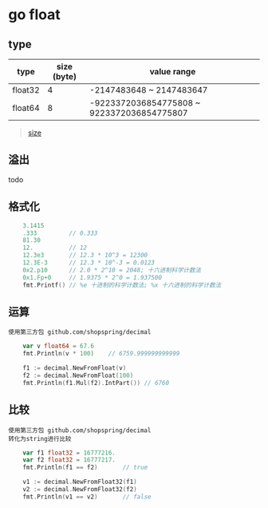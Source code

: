 # go float

## type

| type    | size (byte) | value range                                |
| ------- | ----------- | ------------------------------------------ |
| float32 | 4           | -2147483648 ~ 2147483647                   |
| float64 | 8           | -9223372036854775808 ~ 9223372036854775807 |

> [size](go-type.md#size)

## 溢出

todo

## 格式化

```go
    3.1415
    .333         // 0.333
    81.30
    12.          // 12
    12.3e3       // 12.3 * 10^3 = 12300
    12.3E-3      // 12.3 * 10^-3 = 0.0123
    0x2.p10      // 2.0 * 2^10 = 2048; 十六进制科学计数法
    0x1.Fp+0     // 1.9375 * 2^0 = 1.937500
    fmt.Printf() // %e 十进制的科学计数法; %x 十六进制的科学计数法
```

## 运算

    使用第三方包 github.com/shopspring/decimal

```go
	var v float64 = 67.6
	fmt.Println(v * 100)    // 6759.999999999999

    f1 := decimal.NewFromFloat(v)
    f2 := decimal.NewFromFloat(100)
    fmt.Println(f1.Mul(f2).IntPart()) // 6760
```

## 比较

    使用第三方包 github.com/shopspring/decimal
    转化为string进行比较

```go
	var f1 float32 = 16777216.
	var f2 float32 = 16777217.
	fmt.Println(f1 == f2)       // true

	v1 := decimal.NewFromFloat32(f1)
	v2 := decimal.NewFromFloat32(f2)
	fmt.Println(v1 == v2)       // false

```